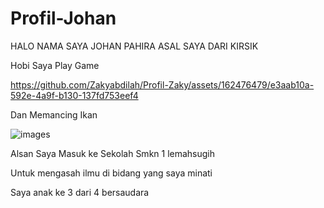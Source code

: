 # Profil-Johan


HALO NAMA SAYA JOHAN PAHIRA ASAL SAYA DARI KIRSIK




Hobi Saya Play Game 



https://github.com/Zakyabdilah/Profil-Zaky/assets/162476479/e3aab10a-592e-4a9f-b130-137fd753eef4




Dan Memancing Ikan

![images](https://github.com/Zakyabdilah/Profil-Zaky/assets/162476479/434dbbd9-9ce4-47f0-8d53-6ff71ae3afa1)


























Alsan Saya Masuk ke Sekolah Smkn 1 lemahsugih 

Untuk mengasah ilmu di bidang yang saya minati




Saya anak ke 3 dari 4 bersaudara




